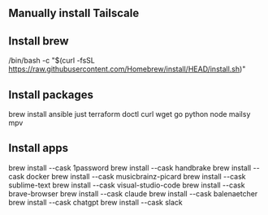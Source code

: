 ## Manually install Tailscale ##

## Install brew ##
/bin/bash -c "$(curl -fsSL https://raw.githubusercontent.com/Homebrew/install/HEAD/install.sh)"

## Install packages ##
brew install ansible just terraform doctl curl wget go python node mailsy mpv

## Install apps ##
brew install --cask 1password
brew install --cask handbrake
brew install --cask docker
brew install --cask musicbrainz-picard
brew install --cask sublime-text
brew install --cask visual-studio-code
brew install --cask brave-browser
brew install --cask claude
brew install --cask balenaetcher
brew install --cask chatgpt
brew install --cask slack